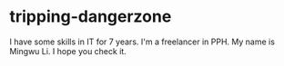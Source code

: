 tripping-dangerzone
===================

I have some skills in IT for 7 years. I'm a freelancer in PPH. My name is Mingwu Li. I hope you check it.
